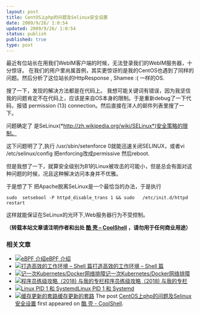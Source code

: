 ```yaml
---
layout: post
title: CentOS上php的问题及Selinux安全设置
date: 2009/9/26/ 1:0:54
updated: 2009/9/26/ 1:0:54
status: publish
published: true
type: post
---
```


最近有位站长在用我们WebIM客户端的时候，无法登录我们的WebIM服务器，十分惊讶。 在我们的用户里尚属首例，其实更惊讶的是我的CentOS也遇到了同样的问题。然后分析了这位站长的HttpResponse , Shamee :( 一样的OS.


搜了一下，发现的解决方法都是在代码上。 我想可能关键词有错误，因为我坚信我的问题肯定不在代码上，应该是来自OS本身的限制。于是重新debug了一下代码，报错 permission (13) connection。然后直接在洋人的邮件列表里搜了一下。


问题确定了 是SeLinux(*http://zh.wikipedia.org/wiki/SELinux*)安全策略的限制。



这下问题明了了,执行 /usr/sbin/setenforce 0就能迅速关闭SELINUX，或者vi /etc/selinux/config 把enforcing改成permissive 然后reboot.


但是我想了一下，就算安全级别为B1的Linux被攻击的可能小，但是总会有面对这种问题的时候，况且这种解决访问本身并不优雅。


于是想了下 把Apache脱离SeLinux是一个最恰当的办法，于是执行


`sudo  setsebool -P httpd_disable_trans 1 && sudo   /etc/init.d/httpd restart`


这样就能保证在SeLinux的光环下,Web服务器行为不受控制。



**（转载本站文章请注明作者和出处 [酷 壳 – CoolShell](https://coolshell.cn/) ，请勿用于任何商业用途）**



### 相关文章

* [![eBPF 介绍](https://coolshell.cn/wp-content/uploads/2022/12/eBPF-150x150.jpeg)](https://coolshell.cn/articles/22320.html)[eBPF 介绍](https://coolshell.cn/articles/22320.html)
* [![打造高效的工作环境 – Shell 篇](https://coolshell.cn/wp-content/uploads/2019/03/linux.ninja_-150x150.png)](https://coolshell.cn/articles/19219.html)[打造高效的工作环境 – Shell 篇](https://coolshell.cn/articles/19219.html)
* [![记一次Kubernetes/Docker网络排障](https://coolshell.cn/wp-content/uploads/2018/12/docker-networking-1-150x150.png)](https://coolshell.cn/articles/18654.html)[记一次Kubernetes/Docker网络排障](https://coolshell.cn/articles/18654.html)
* [![程序员练级攻略（2018)  与我的专栏](https://coolshell.cn/wp-content/uploads/2018/05/300x262-150x150.jpg)](https://coolshell.cn/articles/18360.html)[程序员练级攻略（2018) 与我的专栏](https://coolshell.cn/articles/18360.html)
* [![Linux PID 1 和 Systemd](https://coolshell.cn/wp-content/uploads/2017/07/systemd-1-150x150.jpeg)](https://coolshell.cn/articles/17998.html)[Linux PID 1 和 Systemd](https://coolshell.cn/articles/17998.html)
* [![缓存更新的套路](https://coolshell.cn/wp-content/uploads/2016/07/cache-150x150.png)](https://coolshell.cn/articles/17416.html)[缓存更新的套路](https://coolshell.cn/articles/17416.html)
The post [CentOS上php的问题及Selinux安全设置](https://coolshell.cn/articles/1462.html) first appeared on [酷 壳 - CoolShell](https://coolshell.cn).